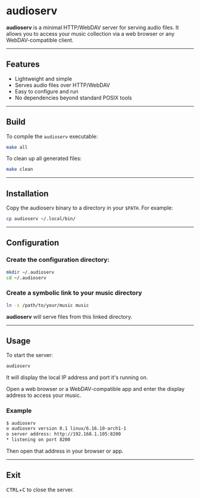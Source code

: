 # audioserv

**audioserv** is a minimal HTTP/WebDAV server for serving audio files. It allows you to access your music collection via a web browser or any WebDAV-compatible client.

---

## Features

- Lightweight and simple
- Serves audio files over HTTP/WebDAV
- Easy to configure and run
- No dependencies beyond standard POSIX tools

---

## Build

To compile the `audioserv` executable:

```sh
make all
```

To clean up all generated files:

```sh
make clean
```

---

## Installation

Copy the audioserv binary to a directory in your `$PATH`. For example:

```sh
cp audioserv ~/.local/bin/
```

---

## Configuration

### Create the configuration directory:

```sh
mkdir ~/.audioserv
cd ~/.audioserv
```

### Create a symbolic link to your music directory

```sh
ln -s /path/to/your/music music
```

**audioserv** will serve files from this linked directory.

---

## Usage

To start the server:

```sh
audioserv
```

It will display the local IP address and port it's running on.

Open a web browser or a WebDAV-compatible app and enter the display address to access your music.

### Example

```sh
$ audioserv
o audioserv version 0.1 linux/6.16.10-arch1-1
o server address: http://192.168.1.105:8200
* listening on port 8200
```

Then open that address in your browser or app.

---

## Exit

<kbd>CTRL</kbd>+<kbd>C</kbd> to close the server.
